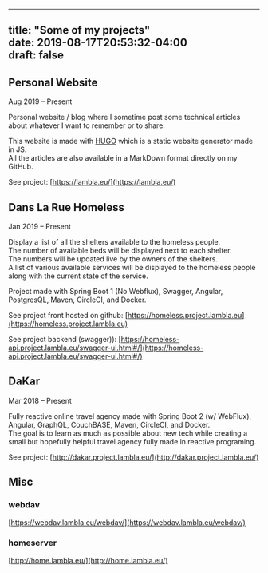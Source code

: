 
---  
title: "Some of my projects"  
date: 2019-08-17T20:53:32-04:00  
draft: false  
---

  
  
  
## Personal Website
  
  
Aug 2019 – Present
  
  
Personal website / blog where I sometime post some technical articles about whatever I want to remember or to share.
  
  
This website is made with [HUGO](https://gohugo.io/) which is a static website generator made in JS.  
All the articles are also available in a MarkDown format directly on my GitHub.

  
  
  
See project: [https://lambla.eu/](https://lambla.eu/)   

 
  
  
## Dans La Rue Homeless
  
  
Jan 2019 – Present
  
  
Display a list of all the shelters available to the homeless people.  
The number of available beds will be displayed next to each shelter.  
The numbers will be updated live by the owners of the shelters.  
A list of various available services will be displayed to the homeless people along with the current state of the service.
  
  
Project made with Spring Boot 1 (No Webflux), Swagger, Angular, PostgresQL, Maven, CircleCI, and Docker. 
  
  
See project front hosted on github:  [https://homeless.project.lambla.eu](https://homeless.project.lambla.eu)    

See project backend (swagger)): [https://homeless-api.project.lambla.eu/swagger-ui.html#/](https://homeless-api.project.lambla.eu/swagger-ui.html#/)  

  
  
  
## DaKar
  
  
Mar 2018 – Present
  
  
Fully reactive online travel agency made with Spring Boot 2 (w/ WebFlux), Angular, GraphQL, CouchBASE, Maven, CircleCI, and Docker.  
The goal is to learn as much as possible about new tech while creating a small but hopefully helpful travel agency fully made in reactive programing.

  
  
  
See project: [http://dakar.project.lambla.eu/](http://dakar.project.lambla.eu/)    

  
  
## Misc
  
  
### webdav  
[https://webdav.lambla.eu/webdav/](https://webdav.lambla.eu/webdav/)    
  
  
### homeserver  
[http://home.lambla.eu/](http://home.lambla.eu/)  

  
  
  
<!--stackedit_data:  
eyJoaXN0b3J5IjpbLTUyMTY3ODY2OF19  
-->
<!--stackedit_data:
eyJoaXN0b3J5IjpbLTE5ODU5MTQ5OTIsMTgyNDUwODg3NiwxMT
Y5ODkwMzA2LDM2OTUwMzEwMCwtNzcwMDkzODcyLC0xODUwMzI0
MTg3LC01MjE2Nzg2NjhdfQ==
-->